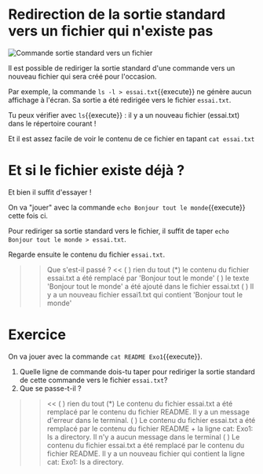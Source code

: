 
# Redirection de la sortie standard vers un fichier qui n'existe pas

<img src="./assets/commande_ss_se_to_file_terminal.png" alt="Commande sortie standard vers un fichier"/>

Il est possible de rediriger la sortie standard d'une commande vers un nouveau fichier qui sera créé pour l'occasion.

Par exemple, la commande  `ls -l > essai.txt`{{execute}} ne génère aucun affichage à l'écran.
Sa sortie a été redirigée vers le fichier `essai.txt`.

Tu peux vérifier avec `ls`{{execute}} : il y a un nouveau fichier (essai.txt) dans le répertoire courant !

Et il est assez facile de voir le contenu de ce fichier en tapant `cat essai.txt`

# Et si le fichier existe déjà ?

Et bien il suffit d'essayer !

On va "jouer" avec la commande `echo Bonjour tout le monde`{{execute}} cette fois ci.

Pour rediriger sa sortie standard vers le fichier, il suffit de taper `echo Bonjour tout le monde > essai.txt`.

Regarde ensuite le contenu du fichier `essai.txt`.

>> Que s'est-il passé ? <<
( ) rien du tout
(*) le contenu du fichier essai.txt a été remplacé par 'Bonjour tout le monde'
( ) le texte 'Bonjour tout le monde' a été ajouté dans le fichier essai.txt
( ) Il y a un nouveau fichier essai1.txt qui contient 'Bonjour tout le monde'

# Exercice

On va jouer avec la commande `cat README Exo1`{{execute}}.

1. Quelle ligne de commande dois-tu taper pour rediriger la sortie standard de cette commande vers le fichier `essai.txt`?
2. Que se passe-t-il ?
>> <<
( ) rien du tout
(*) Le contenu du fichier essai.txt a été remplacé par le contenu du fichier README. Il y a un message d'erreur dans le terminal.
( ) Le contenu du fichier essai.txt a été remplacé par le contenu du fichier README + la ligne cat: Exo1: Is a directory. Il n'y a aucun message dans le terminal
( ) Le contenu du fichier essai.txt a été remplacé par le contenu du fichier README. Il y a un nouveau fichier qui contient la ligne cat: Exo1: Is a directory.
